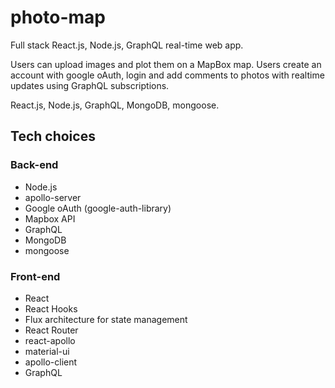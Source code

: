 # photo-map

Full stack React.js, Node.js, GraphQL real-time web app.

Users can upload images and plot them on a MapBox map. Users create an account with google oAuth, login and add comments to photos with realtime updates using GraphQL subscriptions.

React.js, Node.js, GraphQL, MongoDB, mongoose.

## Tech choices

### Back-end

- Node.js
- apollo-server
- Google oAuth (google-auth-library)
- Mapbox API
- GraphQL
- MongoDB
- mongoose

### Front-end

- React
- React Hooks
- Flux architecture for state management
- React Router
- react-apollo
- material-ui
- apollo-client
- GraphQL